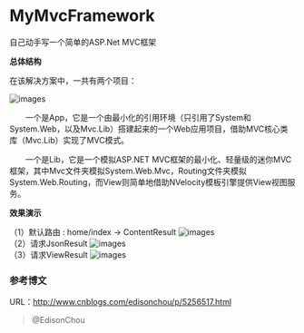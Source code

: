 # MyMvcFramework
自己动手写一个简单的ASP.Net MVC框架

**总体结构**

在该解决方案中，一共有两个项目：

![images](https://images2015.cnblogs.com/blog/381412/201603/381412-20160309011644757-51819148.jpg)
<br/>

　　一个是App，它是一个由最小化的引用环境（只引用了System和System.Web，以及Mvc.Lib）搭建起来的一个Web应用项目，借助MVC核心类库（Mvc.Lib）实现了MVC模式。

　　一个是Lib，它是一个模拟ASP.NET MVC框架的最小化、轻量级的迷你MVC框架，其中Mvc文件夹模拟System.Web.Mvc，Routing文件夹模拟System.Web.Routing，而View则简单地借助NVelocity模板引擎提供View视图服务。

**效果演示**

（1）默认路由 : home/index -> ContentResult
![images](https://images2015.cnblogs.com/blog/381412/201603/381412-20160309021321163-1990046935.jpg)<br/>
（2）请求JsonResult
![images](https://images2015.cnblogs.com/blog/381412/201603/381412-20160309021432288-1843050114.jpg)<br/>
（3）请求ViewResult
![images](https://images2015.cnblogs.com/blog/381412/201603/381412-20160309021723835-136890602.jpg)


### 参考博文

URL：<http://www.cnblogs.com/edisonchou/p/5256517.html>

> @EdisonChou
